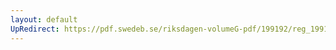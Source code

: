 ```yaml
---
layout: default
UpRedirect: https://pdf.swedeb.se/riksdagen-volumeG-pdf/199192/reg_199192_KU/reg_199192_KU_0016.pdf
---
```

